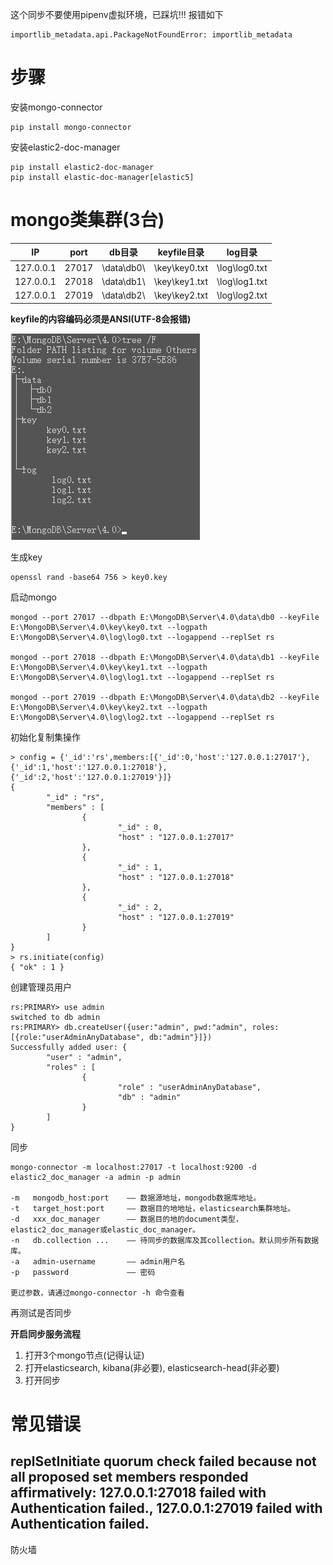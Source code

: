 这个同步不要使用pipenv虚拟环境，已踩坑!!! 报错如下
```
importlib_metadata.api.PackageNotFoundError: importlib_metadata
```


# 步骤
安装mongo-connector
```
pip install mongo-connector
```

安装elastic2-doc-manager
```
pip install elastic2-doc-manager
pip install elastic-doc-manager[elastic5]
```

# mongo类集群(3台)
| IP        | port  | db目录     | keyfile目录  | log目录       |
| --------- | ----- | ---------- | ------------ | ------------- |
| 127.0.0.1 | 27017 | \data\db0\ | \key\key0.txt | \log\log0.txt |
| 127.0.0.1 | 27018 | \data\db1\ | \key\key1.txt | \log\log1.txt |
| 127.0.0.1 | 27019 | \data\db2\ | \key\key2.txt | \log\log2.txt |
**keyfile的内容编码必须是ANSI(UTF-8会报错)**

![](images/目录结构.png)

生成key
```
openssl rand -base64 756 > key0.key
```

启动mongo
```
mongod --port 27017 --dbpath E:\MongoDB\Server\4.0\data\db0 --keyFile E:\MongoDB\Server\4.0\key\key0.txt --logpath E:\MongoDB\Server\4.0\log\log0.txt --logappend --replSet rs

mongod --port 27018 --dbpath E:\MongoDB\Server\4.0\data\db1 --keyFile E:\MongoDB\Server\4.0\key\key1.txt --logpath E:\MongoDB\Server\4.0\log\log1.txt --logappend --replSet rs

mongod --port 27019 --dbpath E:\MongoDB\Server\4.0\data\db2 --keyFile E:\MongoDB\Server\4.0\key\key2.txt --logpath E:\MongoDB\Server\4.0\log\log2.txt --logappend --replSet rs
```

初始化复制集操作
```
> config = {'_id':'rs',members:[{'_id':0,'host':'127.0.0.1:27017'},{'_id':1,'host':'127.0.0.1:27018'},{'_id':2,'host':'127.0.0.1:27019'}]}
{
        "_id" : "rs",
        "members" : [
                {
                        "_id" : 0,
                        "host" : "127.0.0.1:27017"
                },
                {
                        "_id" : 1,
                        "host" : "127.0.0.1:27018"
                },
                {
                        "_id" : 2,
                        "host" : "127.0.0.1:27019"
                }
        ]
}
> rs.initiate(config)
{ "ok" : 1 }
```

创建管理员用户
```
rs:PRIMARY> use admin
switched to db admin
rs:PRIMARY> db.createUser({user:"admin", pwd:"admin", roles:[{role:"userAdminAnyDatabase", db:"admin"}]})
Successfully added user: {
        "user" : "admin",
        "roles" : [
                {
                        "role" : "userAdminAnyDatabase",
                        "db" : "admin"
                }
        ]
}
```

同步
```
mongo-connector -m localhost:27017 -t localhost:9200 -d elastic2_doc_manager -a admin -p admin

-m   mongodb_host:port    —— 数据源地址，mongodb数据库地址。
-t   target_host:port     —— 数据目的地地址，elasticsearch集群地址。
-d   xxx_doc_manager      —— 数据目的地的document类型，elastic2_doc_manager或elastic_doc_manager。 
-n   db.collection ...    —— 待同步的数据库及其collection。默认同步所有数据库。
-a   admin-username       —— admin用户名
-p   password             —— 密码

更过参数，请通过mongo-connector -h 命令查看
```

再测试是否同步


**开启同步服务流程**
1. 打开3个mongo节点(记得认证)
2. 打开elasticsearch, kibana(非必要), elasticsearch-head(非必要)
3. 打开同步


# 常见错误
## replSetInitiate quorum check failed because not all proposed set members responded affirmatively: 127.0.0.1:27018 failed with Authentication failed., 127.0.0.1:27019 failed with Authentication failed.

防火墙